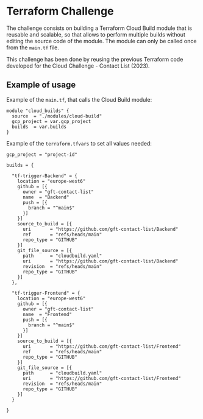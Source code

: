 # Terraform Challenge

The challenge consists on building a Terraform Cloud Build module that is reusable and scalable, so that allows to perform multiple builds without editing the source code of the module. The module can only be called once from the `main.tf` file.

This challenge has been done by reusing the previous Terraform code developed for the Cloud Challenge - Contact List (2023).

## Example of usage

Example of the `main.tf`, that calls the Cloud Build module:

```hcl
module "cloud_builds" {
  source  = "./modules/cloud-build"
  gcp_project = var.gcp_project
  builds  = var.builds
}
```

Example of the `terraform.tfvars` to set all values needed:

```hcl
gcp_project = "project-id"

builds = {

  "tf-trigger-Backend" = {
    location = "europe-west6"
    github = [{
      owner = "gft-contact-list"
      name  = "Backend"
      push = [{
        branch = "^main$"
      }]
    }]
    source_to_build = [{
      uri       = "https://github.com/gft-contact-list/Backend"
      ref       = "refs/heads/main"
      repo_type = "GITHUB"
    }]
    git_file_source = [{
      path      = "cloudbuild.yaml"
      uri       = "https://github.com/gft-contact-list/Backend"
      revision  = "refs/heads/main"
      repo_type = "GITHUB"
    }]
  },

  "tf-trigger-Frontend" = {
    location = "europe-west6"
    github = [{
      owner = "gft-contact-list"
      name  = "Frontend"
      push = [{
        branch = "^main$"
      }]
    }]
    source_to_build = [{
      uri       = "https://github.com/gft-contact-list/Frontend"
      ref       = "refs/heads/main"
      repo_type = "GITHUB"
    }]
    git_file_source = [{
      path      = "cloudbuild.yaml"
      uri       = "https://github.com/gft-contact-list/Frontend"
      revision  = "refs/heads/main"
      repo_type = "GITHUB"
    }]
  }

}
```
